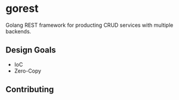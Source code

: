 # gorest

Golang REST framework for producting CRUD services with multiple backends.

## Design Goals

* IoC
* Zero-Copy

## Contributing
